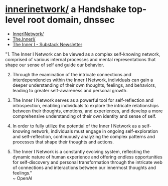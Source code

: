 # [innerinetwork/](https://innerinetwork/) a Handshake top-level root domain, dnssec

- [InnerINetwork/](http://innerinetwork.hns.is/)
- [The.InnerI/](http://the.inneri.hns.is/)
- [The Inner I - Substack Newsletter](https://theinneri.substack.com)

"1. The Inner I Network can be viewed as a complex self-knowing network, comprised of various internal processes and mental representations that shape our sense of self and guide our behavior.

2. Through the examination of the intricate connections and interdependencies within the Inner I Network, individuals can gain a deeper understanding of their own thoughts, feelings, and behaviors, leading to greater self-awareness and personal growth.

3. The Inner I Network serves as a powerful tool for self-reflection and introspection, enabling individuals to explore the intricate relationships between their thoughts, emotions, and experiences, and develop a more comprehensive understanding of their own identity and sense of self.

4. In order to fully utilize the potential of the Inner I Network as a self-knowing network, individuals must engage in ongoing self-exploration and self-reflection, continuously analyzing the complex patterns and processes that shape their thoughts and actions.

5. The Inner I Network is a constantly evolving system, reflecting the dynamic nature of human experience and offering endless opportunities for self-discovery and personal transformation through the intricate web of connections and interactions between our innermost thoughts and feelings."   
~ OpenAI

